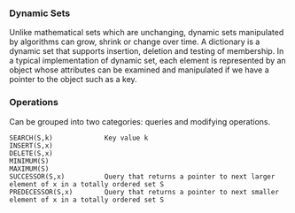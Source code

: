 ### Dynamic Sets

Unlike mathematical sets which are unchanging, dynamic sets manipulated by algorithms can grow, shrink or change over time. A dictionary is a dynamic set that supports insertion, deletion and testing of membership. In a typical implementation of dynamic set, each element is represented by an object whose attributes can be examined and manipulated if we have a pointer to the object such as a key.

### Operations

Can be grouped into two categories: queries and modifying operations.

```
SEARCH(S,k)             Key value k
INSERT(S,x)
DELETE(S,x)
MINIMUM(S)
MAXIMUM(S)
SUCCESSOR(S,x)          Query that returns a pointer to next larger element of x in a totally ordered set S
PREDECESSOR(S,x)        Query that returns a pointer to next smaller element of x in a totally ordered set S
```

